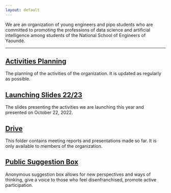 ```yaml
---
layout: default
---
```


We are an organization of young engineers and pipo students who are committed to promoting the professions of data science and artificial intelligence among students of the National School of Engineers of Yaoundé.

-----


## [Activities Planning](https://docs.google.com/spreadsheets/d/1nOUiLbD_ORuCdC2gXL68n5q23UR9-VPjMqjYB6QLn4E/edit?usp=sharing) 
The planning of the activities of the organization. It is updated as regularly as possible.



## [Launching Slides 22/23](https://docs.google.com/presentation/d/10NXzgS7sNH3j0OdGSwyQwu9H4j0mKYxZGDl3gWDOY8U/edit?usp=sharing) 
The slides presenting the activities we are launching this year and presented on October 22, 2022.

## [Drive](https://drive.google.com/drive/folders/1Ql9afRElUF-LVzpvrfNuNDqYP_PWnnlj?usp=sharing)
This folder contains meeting reports and presentations made so far. It is only available to members of the organization.


## [Public Suggestion Box](https://forms.gle/Gu4EgWbp8RtXCPgf8)

Anonymous suggestion box allows for new perspectives and ways of thinking, give a voice to those who feel disenfranchised, promote active participation.
